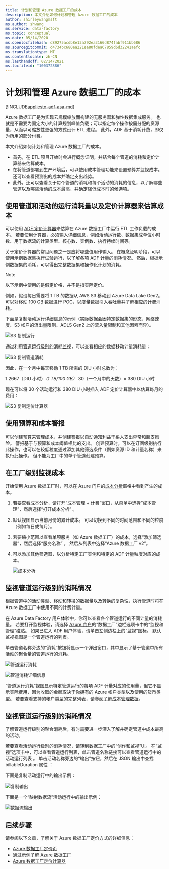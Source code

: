 ```yaml
---
title: 计划和管理 Azure 数据工厂的成本
description: 本文介绍如何计划和管理 Azure 数据工厂的成本
author: shirleywangmsft
ms.author: shwang
ms.service: data-factory
ms.topic: conceptual
ms.date: 05/14/2020
ms.openlocfilehash: d89275acdb8e13a792ea3166d874fabf911bb686
ms.sourcegitcommit: d4734bc680ea221ea80fdea67859d6d32241aefc
ms.translationtype: MT
ms.contentlocale: zh-CN
ms.lasthandoff: 02/14/2021
ms.locfileid: "100372886"
---
```

# <a name="plan-and-manage-costs-for-azure-data-factory"></a>计划和管理 Azure 数据工厂的成本

[!INCLUDE[appliesto-adf-asa-md](includes/appliesto-adf-asa-md.md)]

Azure 数据工厂是为实现云规模缩放而构建的无服务器和弹性数据集成服务。  也就是不需要为固定大小的计算规划峰值负载；可以指定每个操作按需分配的资源量，从而以可缩放性更强的方式设计 ETL 进程。 此外，ADF 基于消耗计费，即仅为所用的部分付费。

本文介绍如何计划和管理 Azure 数据工厂的成本。

*   首先，在 ETL 项目开始时会进行概念证明，并结合每个管道的消耗和定价计算器来估算成本。
*   在将管道部署到生产环境后，可以使用成本管理功能来设置预算并监视成本。 还可以查看预测出的成本并确定支出趋势。
*   此外，还可以查看关于每个管道的消耗和每个活动的消耗的信息，以了解哪些管道以及哪些活动的成本最高，并确定降低成本时的候选项。

## <a name="estimate-costs-using-pipeline-and-activity-run-consumption-and-pricing-calculator"></a>使用管道和活动的运行消耗量以及定价计算器来估算成本

可以使用 [ADF 定价计算器](https://azure.microsoft.com/pricing/calculator/?service=data-factory)来估算在 Azure 数据工厂中运行 ETL 工作负载的成本。  若要使用计算器，必须输入详细信息，例如活动运行数、数据集成单位小时数、用于数据流的计算类型、核心数、实例数、执行持续时间等。

关于定价计算器的常见问题之一是应将哪些值用作输入。  在概念证明阶段，可以使用示例数据集执行试验运行，以了解各项 ADF 计量的消耗情况。  然后，根据示例数据集的消耗，可以得出完整数据集和操作化计划的消耗。

> [!NOTE]
> 以下示例中使用的是假定价格，并不是指实际定价。

例如，假设每日需要将 1 TB 的数据从 AWS S3 移动到 Azure Data Lake Gen2。  可以对移动 100 GB 数据进行 POC，以度量数据引入吞吐量并了解相应的计费消耗。

下面是复制活动运行详细信息的示例（实际数据会因特定数据集的形态、网络速度、S3 帐户的流出量限制、ADLS Gen2 上的流入量限制和其他因素而异）。

![S3 复制运行](media/plan-manage-costs/s3-copy-run-details.png)

通过利用[管道运行级别的消耗监视](#monitor-consumption-at-pipeline-run-level)，可以查看相应的数据移动计量消耗量：

![S3 复制管道消耗](media/plan-manage-costs/s3-copy-pipeline-consumption.png)

因此，在一个月中每天移动 1 TB 所需的 DIU 小时总数为：

1.2667（DIU 小时）*（1 TB/100 GB）* 30（一个月中的天数）= 380 DIU 小时

现在可以将 30 个活动运行和 380 DIU 小时插入 ADF 定价计算器中以估算每月的费用：

![S3 复制定价计算器](media/plan-manage-costs/s3-copy-pricing-calculator.png)

## <a name="use-budgets-and-cost-alerts"></a>使用预算和成本警报

可以创建[预算](../cost-management-billing/costs/tutorial-acm-create-budgets.md)来管理成本，并创建警报以自动通知利益干系人支出异常和超支风险。  警报基于与预算和成本阈值相比的支出。  创建预算时，可以在订阅级别执行此操作，也可以在较低粒度通过添加其他筛选条件（例如资源 ID 和计量名称）来执行此操作。  但不能为工厂中的单个管道创建预算。

## <a name="monitor-costs-at-factory-level"></a>在工厂级别监视成本

开始使用 Azure 数据工厂时，可以在 Azure 门户的[成本分析](../cost-management-billing/costs/quick-acm-cost-analysis.md)窗格中看到产生的成本。

1. 若要查看[成本分析](../cost-management-billing/costs/quick-acm-cost-analysis.md)，请打开“成本管理 + 计费”窗口，从菜单中选择“成本管理”，然后选择“打开成本分析”  。
2. 默认视图显示当前月份的累计成本。  可以切换到不同的时间范围和不同的粒度（例如每日或每月）。
3. 若要缩小范围以查看单项服务（如 Azure 数据工厂）的成本，选择“添加筛选器”，然后选择“服务名称” 。  然后从列表中选择“Azure 数据工厂 v2”。
4. 可以添加其他筛选器，以分析特定工厂实例和特定的 ADF 计量粒度对应的成本。

   ![成本分析](media/plan-manage-costs/cost-analysis.png)

## <a name="monitor-consumption-at-pipeline-run-level"></a>监视管道运行级别的消耗情况

根据管道中的活动类型、移动和转换的数据量以及转换的复杂性，执行管道时将在 Azure 数据工厂中使用不同的计费计量。

在 Azure Data Factory 用户体验中，你可以查看各个管道运行的不同计量的消耗量。 若要打开监视体验，请选择 [Azure 门户](https://portal.azure.com/)的“数据工厂”边栏选项卡中的“监视和管理”磁贴。 如果已进入 ADF 用户体验，请单击左侧边栏上的“监视”图标。 默认监视视图是一个管道运行的列表。

单击管道名称旁边的“消耗”按钮将显示一个弹出窗口，其中显示了基于管道中所有活动的聚合量的管道运行的消耗。

![管道运行消耗](media/plan-manage-costs/pipeline-run-consumption.png)

![管道消耗详细信息](media/plan-manage-costs/pipeline-consumption-details.png)

“管道运行消耗”视图显示特定管道运行的每项 ADF 计量对应的使用量，但它不显示实际费用，因为收取的金额取决于你拥有的 Azure 帐户类型以及使用的货币类型。  若要查看支持的帐户类型的完整列表，请参阅[了解成本管理数据](../cost-management-billing/costs/understand-cost-mgt-data.md)。

## <a name="monitor-consumption-at-activity-run-level"></a>监视管道运行级别的消耗情况
了解管道运行级别的聚合消耗后，有时需要进一步深入了解并确定管道中成本最高的活动。

若要查看活动运行级别的消耗情况，请转到数据工厂中的“创作和监视”UI。 在“监视”选项卡中，可以查看管道运行列表，单击管道名称链接可以查看管道运行中的活动运行列表 。  单击活动名称旁边的“输出”按钮，然后在 JSON 输出中查找 billableDuration 属性 ：

下面是复制活动运行中的输出示例：

![复制输出](media/plan-manage-costs/copy-output.png)

下面是一个“映射数据流”活动运行中的输出示例：

![数据流输出](media/plan-manage-costs/dataflow-output.png)

## <a name="next-steps"></a>后续步骤

请参阅以下文章，了解关于 Azure 数据工厂定价方式的详细信息：

- [Azure 数据工厂定价页](https://azure.microsoft.com/pricing/details/data-factory/ssis/)
- [通过示例了解 Azure 数据工厂](./pricing-concepts.md)
- [Azure 数据工厂定价计算器](https://azure.microsoft.com/pricing/calculator/?service=data-factory)
